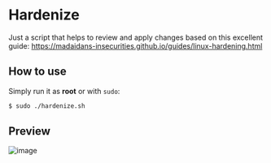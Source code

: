 # Hardenize
Just a script that helps to review and apply changes based on this excellent guide: https://madaidans-insecurities.github.io/guides/linux-hardening.html

## How to use

Simply run it as __root__ or with `sudo`:

```bash
$ sudo ./hardenize.sh
```

## Preview

![image](https://user-images.githubusercontent.com/9881407/104131071-7047d680-5374-11eb-97e5-1c09a5c97fd9.png)
